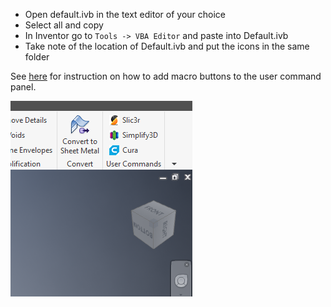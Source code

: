 
* Open default.ivb in the text editor of your choice
* Select all and copy
* In Inventor go to `Tools -> VBA Editor` and paste into Default.ivb
* Take note of the location of Default.ivb and put the icons in the same folder

See [here](http://docs.autodesk.com/INVPRO/2010/ENU/Autodesk%20Inventor%202010%20Help/index.html?url=WS1a9193826455f5ff5f7e8f111d485187134b3-procedure3.htm,topicNumber=d0e58956) for instruction on how to add macro buttons to the user command panel.

![User commands](screenshot/panel.png)
